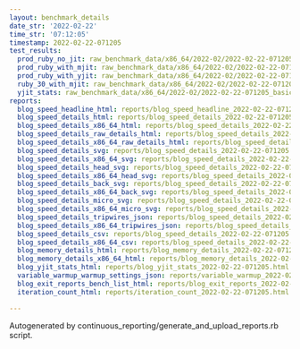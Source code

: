 ```yaml
---
layout: benchmark_details
date_str: '2022-02-22'
time_str: '07:12:05'
timestamp: 2022-02-22-071205
test_results:
  prod_ruby_no_jit: raw_benchmark_data/x86_64/2022-02/2022-02-22-071205_basic_benchmark_prod_ruby_no_jit.json
  prod_ruby_with_mjit: raw_benchmark_data/x86_64/2022-02/2022-02-22-071205_basic_benchmark_prod_ruby_with_mjit.json
  prod_ruby_with_yjit: raw_benchmark_data/x86_64/2022-02/2022-02-22-071205_basic_benchmark_prod_ruby_with_yjit.json
  ruby_30_with_mjit: raw_benchmark_data/x86_64/2022-02/2022-02-22-071205_basic_benchmark_ruby_30_with_mjit.json
  yjit_stats: raw_benchmark_data/x86_64/2022-02/2022-02-22-071205_basic_benchmark_yjit_stats.json
reports:
  blog_speed_headline_html: reports/blog_speed_headline_2022-02-22-071205.html
  blog_speed_details_html: reports/blog_speed_details_2022-02-22-071205.html
  blog_speed_details_x86_64_html: reports/blog_speed_details_2022-02-22-071205.x86_64.html
  blog_speed_details_raw_details_html: reports/blog_speed_details_2022-02-22-071205.raw_details.html
  blog_speed_details_x86_64_raw_details_html: reports/blog_speed_details_2022-02-22-071205.x86_64.raw_details.html
  blog_speed_details_svg: reports/blog_speed_details_2022-02-22-071205.svg
  blog_speed_details_x86_64_svg: reports/blog_speed_details_2022-02-22-071205.x86_64.svg
  blog_speed_details_head_svg: reports/blog_speed_details_2022-02-22-071205.head.svg
  blog_speed_details_x86_64_head_svg: reports/blog_speed_details_2022-02-22-071205.x86_64.head.svg
  blog_speed_details_back_svg: reports/blog_speed_details_2022-02-22-071205.back.svg
  blog_speed_details_x86_64_back_svg: reports/blog_speed_details_2022-02-22-071205.x86_64.back.svg
  blog_speed_details_micro_svg: reports/blog_speed_details_2022-02-22-071205.micro.svg
  blog_speed_details_x86_64_micro_svg: reports/blog_speed_details_2022-02-22-071205.x86_64.micro.svg
  blog_speed_details_tripwires_json: reports/blog_speed_details_2022-02-22-071205.tripwires.json
  blog_speed_details_x86_64_tripwires_json: reports/blog_speed_details_2022-02-22-071205.x86_64.tripwires.json
  blog_speed_details_csv: reports/blog_speed_details_2022-02-22-071205.csv
  blog_speed_details_x86_64_csv: reports/blog_speed_details_2022-02-22-071205.x86_64.csv
  blog_memory_details_html: reports/blog_memory_details_2022-02-22-071205.html
  blog_memory_details_x86_64_html: reports/blog_memory_details_2022-02-22-071205.x86_64.html
  blog_yjit_stats_html: reports/blog_yjit_stats_2022-02-22-071205.html
  variable_warmup_warmup_settings_json: reports/variable_warmup_2022-02-22-071205.warmup_settings.json
  blog_exit_reports_bench_list_html: reports/blog_exit_reports_2022-02-22-071205.bench_list.html
  iteration_count_html: reports/iteration_count_2022-02-22-071205.html

---
```

Autogenerated by continuous_reporting/generate_and_upload_reports.rb script.
